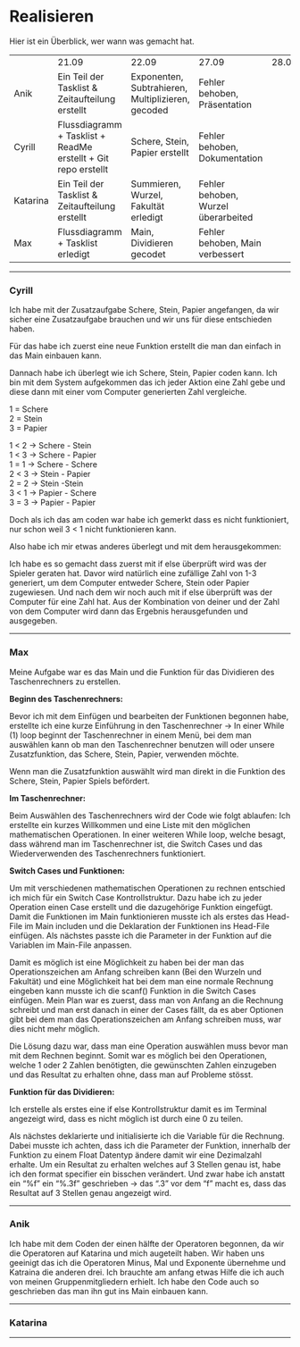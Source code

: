 # Realisieren

Hier ist ein Überblick, wer wann was gemacht hat.

|   |   |   |   |   |
|---|---|---|---|---|
||21.09|22.09|27.09|28.09|
|Anik|Ein Teil der Tasklist & Zeitaufteilung erstellt|Exponenten, Subtrahieren, Multiplizieren, gecoded|Fehler behoben, Präsentation||
|Cyrill|Flussdiagramm + Tasklist + ReadMe erstellt + Git repo erstellt|Schere, Stein, Papier erstellt|Fehler behoben, Dokumentation||
|Katarina|Ein Teil der Tasklist & Zeitaufteilung erstellt|Summieren, Wurzel, Fakultät erledigt|Fehler behoben, Wurzel überarbeited||
|Max|Flussdiagramm + Tasklist erledigt|Main, Dividieren gecodet|Fehler behoben, Main verbessert||

_______
### Cyrill

Ich habe mit der Zusatzaufgabe Schere, Stein, Papier angefangen, da wir sicher eine Zusatzaufgabe brauchen und wir uns für diese entschieden haben. 

Für das habe ich zuerst eine neue Funktion erstellt die man dan einfach in das Main einbauen kann.

Dannach habe ich überlegt wie ich Schere, Stein, Papier coden kann. Ich bin mit dem System aufgekommen das ich jeder Aktion eine Zahl gebe und diese dann mit einer vom Computer generierten Zahl vergleiche.

1 = Schere  
2 = Stein  
3 = Papier  

1 < 2 -> Schere - Stein  
1 < 3 -> Schere - Papier  
1 = 1 -> Schere - Schere  
2 < 3 -> Stein - Papier  
2 = 2 -> Stein -Stein   
3 < 1 -> Papier - Schere  
3 = 3 -> Papier - Papier  

Doch als ich das am coden war habe ich gemerkt dass es nicht funktioniert, nur schon weil 3 < 1 nicht funktionieren kann.

Also habe ich mir etwas anderes überlegt und mit dem herausgekommen:

Ich habe es so gemacht dass zuerst mit if else überprüft wird was der Spieler geraten hat. Davor wird natürlich eine zufällige Zahl von 1-3 generiert, um dem Computer entweder Schere, Stein oder Papier zugewiesen. Und nach dem wir noch auch mit if else überprüft was der Computer für eine Zahl hat. Aus der Kombination von deiner und der Zahl von dem Computer wird dann das Ergebnis herausgefunden und ausgegeben.

______
### Max
Meine Aufgabe war es das Main und die Funktion für das Dividieren des Taschenrechners zu erstellen.

**Beginn des Taschenrechners:**

Bevor ich mit dem Einfügen und bearbeiten der Funktionen begonnen habe, erstellte ich eine kurze Einführung in den Taschenrechner → In einer While (1) loop beginnt der Taschenrechner in einem Menü, bei dem man auswählen kann ob man den Taschenrechner benutzen will oder unsere Zusatzfunktion, das Schere, Stein, Papier, verwenden möchte.

Wenn man die Zusatzfunktion auswählt wird man direkt in die Funktion des Schere, Stein, Papier Spiels befördert.

**Im Taschenrechner:**

Beim Auswählen des Taschenrechners wird der Code wie folgt ablaufen: Ich erstellte ein kurzes Willkommen und eine Liste mit den möglichen mathematischen Operationen. In einer weiteren While loop, welche besagt, dass während man im Taschenrechner ist, die Switch Cases und das Wiederverwenden des Taschenrechners funktioniert.

**Switch Cases und Funktionen:**

Um mit verschiedenen mathematischen Operationen zu rechnen entschied ich mich für ein Switch Case Kontrollstruktur. Dazu habe ich zu jeder Operation einen Case erstellt und die dazugehörige Funktion eingefügt. Damit die Funktionen im Main funktionieren musste ich als erstes das Head-File im Main includen und die Deklaration der Funktionen ins Head-File einfügen. Als nächstes passte ich die Parameter in der Funktion auf die Variablen im Main-File anpassen.

Damit es möglich ist eine Möglichkeit zu haben bei der man das Operationszeichen am Anfang schreiben kann (Bei den Wurzeln und Fakultät) und eine Möglichkeit hat bei dem man eine normale Rechnung eingeben kann musste ich die scanf() Funktion in die Switch Cases einfügen. Mein Plan war es zuerst, dass man von Anfang an die Rechnung schreibt und man erst danach in einer der Cases fällt, da es aber Optionen gibt bei dem man das Operationszeichen am Anfang schreiben muss, war dies nicht mehr möglich.

Die Lösung dazu war, dass man eine Operation auswählen muss bevor man mit dem Rechnen beginnt. Somit war es möglich bei den Operationen, welche 1 oder 2 Zahlen benötigten, die gewünschten Zahlen einzugeben und das Resultat zu erhalten ohne, dass man auf Probleme stösst.

**Funktion für das Dividieren:**

Ich erstelle als erstes eine if else Kontrollstruktur damit es im Terminal angezeigt wird, dass es nicht möglich ist durch eine 0 zu teilen.

Als nächstes deklarierte und initialisierte ich die Variable für die Rechnung. Dabei musste ich achten, dass ich die Parameter der Funktion, innerhalb der Funktion zu einem Float Datentyp ändere damit wir eine Dezimalzahl erhalte. Um ein Resultat zu erhalten welches auf 3 Stellen genau ist, habe ich den format specifier ein bisschen verändert. Und zwar habe ich anstatt ein “%f” ein “%.3f” geschrieben → das “.3” vor dem “f” macht es, dass das Resultat auf 3 Stellen genau angezeigt wird.
__________
### Anik
Ich habe mit dem Coden der einen hälfte der Operatoren begonnen, da wir die Operatoren auf Katarina und mich augeteilt haben.
Wir haben uns geeinigt das ich die Operatoren Minus, Mal und Exponente übernehme und Katraina die anderen drei. Ich brauchte am anfang etwas Hilfe die ich auch von meinen Gruppenmitgliedern erhielt.
Ich habe den Code auch so geschrieben das man ihn gut ins Main einbauen kann.

____________
### Katarina
________________
